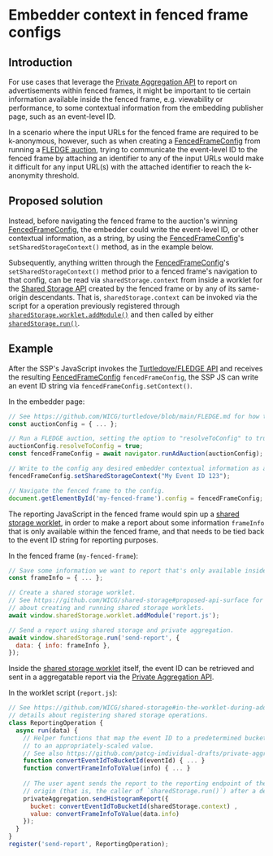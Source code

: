 # Embedder context in fenced frame configs

## Introduction

For use cases that leverage the [Private Aggregation API](https://github.com/patcg-individual-drafts/private-aggregation-api) to report on advertisements within fenced frames, it might be important to tie certain information available inside the fenced frame, e.g. viewability or performance, to some contextual information from the embedding publisher page, such as an event-level ID.

In a scenario where the input URLs for the fenced frame are required to be k-anonymous, however, such as when creating a [FencedFrameConfig](https://github.com/WICG/fenced-frame/blob/master/explainer/fenced_frame_config.md) from running a [FLEDGE auction](https://github.com/WICG/turtledove/blob/main/FLEDGE.md#2-sellers-run-on-device-auctions), trying to communicate the event-level ID to the fenced frame by attaching an identifier to any of the input URLs would make it difficult for any input URL(s) with the attached identifier to reach the k-anonymity threshold.  

## Proposed solution

Instead, before navigating the fenced frame to the auction's winning [FencedFrameConfig](https://github.com/WICG/fenced-frame/blob/master/explainer/fenced_frame_config.md), the embedder could write the event-level ID, or other contextual information, as a string, by using the [FencedFrameConfig](https://github.com/WICG/fenced-frame/blob/master/explainer/fenced_frame_config.md)'s `setSharedStorageContext()` method, as in the example below. 

Subsequently, anything written through the [FencedFrameConfig](https://github.com/WICG/fenced-frame/blob/master/explainer/fenced_frame_config.md)'s `setSharedStorageContext()` method prior to a fenced frame's navigation to that config, can be read via `sharedStorage.context` from inside a worklet for the [Shared Storage API](https://github.com/WICG/shared-storage) created by the fenced frame or by any of its same-origin descendants. That is, `sharedStorage.context` can be invoked via the script for a operation previously registered through [`sharedStorage.worklet.addModule()`](https://github.com/WICG/shared-storage/tree/main#outside-the-worklet) and then called by either [`sharedStorage.run()`](https://github.com/WICG/shared-storage/tree/main#outside-the-worklet).

## Example

After the SSP's JavaScript invokes the [Turtledove/FLEDGE API](https://github.com/WICG/turtledove/blob/main/FLEDGE.md) and receives the resulting [FencedFrameConfig](https://github.com/WICG/fenced-frame/blob/master/explainer/fenced_frame_config.md) `fencedFrameConfig`, the SSP JS can write an event ID string via `fencedFrameConfig.setContext()`.

In the embedder page:

```js
// See https://github.com/WICG/turtledove/blob/main/FLEDGE.md for how to write an auction config.
const auctionConfig = { ... };

// Run a FLEDGE auction, setting the option to "resolveToConfig" to true. 
auctionConfig.resolveToConfig = true;
const fencedFrameConfig = await navigator.runAdAuction(auctionConfig);

// Write to the config any desired embedder contextual information as a string.
fencedFrameConfig.setSharedStorageContext("My Event ID 123");

// Navigate the fenced frame to the config.
document.getElementById('my-fenced-frame').config = fencedFrameConfig;
```

The reporting JavaScript in the fenced frame would spin up a [shared storage worklet](https://github.com/WICG/shared-storage#in-the-worklet-during-an-operation), in order to make a report about some information `frameInfo` that is only available within the fenced frame, and that needs to be tied back to the event ID string for reporting purposes.

In the fenced frame (`my-fenced-frame`):

```js
// Save some information we want to report that's only available inside the fenced frame.
const frameInfo = { ... };

// Create a shared storage worklet.
// See https://github.com/WICG/shared-storage#proposed-api-surface for more details 
// about creating and running shared storage worklets.
await window.sharedStorage.worklet.addModule('report.js');

// Send a report using shared storage and private aggregation.
await window.sharedStorage.run('send-report', {
  data: { info: frameInfo },
});
```

Inside the [shared storage worklet](https://github.com/WICG/shared-storage#in-the-worklet-during-an-operation) itself, the event ID can be retrieved and sent in a aggregatable report via the [Private Aggregation API](https://github.com/patcg-individual-drafts/private-aggregation-api).

In the worklet script (`report.js`):

```js
// See https://github.com/WICG/shared-storage#in-the-worklet-during-addmodule for more 
// details about registering shared storage operations.
class ReportingOperation {
  async run(data) {
    // Helper functions that map the event ID to a predetermined bucket and the frame info 
    // to an appropriately-scaled value. 
    // See also https://github.com/patcg-individual-drafts/private-aggregation-api#examples
    function convertEventIdToBucketId(eventId) { ... }
    function convertFrameInfoToValue(info) { ... }
    
    // The user agent sends the report to the reporting endpoint of the script's
    // origin (that is, the caller of `sharedStorage.run()`) after a delay.
    privateAggregation.sendHistogramReport({
      bucket: convertEventIdToBucketId(sharedStorage.context) ,
      value: convertFrameInfoToValue(data.info)
    });
  }
}
register('send-report', ReportingOperation);
```
